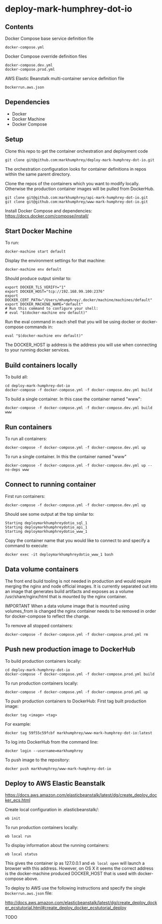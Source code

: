 # deploy-mark-humphrey-dot-io

## Contents

Docker Compose base service definition file
```
docker-compose.yml
```

Docker Compose override definition files
```
docker-compose.dev.yml
docker-compose.prod.yml
```

AWS Elastic Beanstalk multi-container service definition file
```
Dockerrun.aws.json
```

## Dependencies

* Docker
* Docker Machine
* Docker Compose

## Setup
Clone this repo to get the container orchestration and deployment code
```
git clone git@github.com:markhumphrey/deploy-mark-humphrey-dot-io.git
```

The orchestration configuration looks for container definitions in repos within the same parent directory.

Clone the repos of the containers which you want to modify locally. Otherwise the
production container images will be pulled from DockerHub.
```
git clone git@github.com:markhumphrey/api-mark-humphrey-dot-io.git
git clone git@github.com:markhumphrey/www-mark-humphrey-dot-io.git
```

Install Docker Compose and dependencies:
https://docs.docker.com/compose/install/

## Start Docker Machine

To run:
```
docker-machine start default
```

Display the environment settings for that machine:

```
docker-machine env default
```

Should produce output similar to:

```
export DOCKER_TLS_VERIFY="1"
export DOCKER_HOST="tcp://192.168.99.100:2376"
export DOCKER_CERT_PATH="/Users/mhumphrey/.docker/machine/machines/default"
export DOCKER_MACHINE_NAME="default"
# Run this command to configure your shell:
# eval "$(docker-machine env default)"
```

Run the eval command in each shell that you will be using docker or docker-compose commands in:
```
eval "$(docker-machine env default)"
```

The DOCKER_HOST ip address is the address you will use when connecting to your running docker services.

## Build containers locally
To build all:
```
cd deploy-mark-humphrey-dot-io
docker-compose -f docker-compose.yml -f docker-compose.dev.yml build
```

To build a single container. In this case the container named "www":
```
docker-compose -f docker-compose.yml -f docker-compose.dev.yml build www
```

## Run containers
To run all containers:
```
docker-compose -f docker-compose.yml -f docker-compose.dev.yml up
```

To run a single container. In this the container named "www"
```
docker-compose -f docker-compose.yml -f docker-compose.dev.yml up --no-deps www
```

## Connect to running container
First run containers:
```
docker-compose -f docker-compose.yml -f docker-compose.dev.yml up
```

Should see some output at the top similar to:
```
Starting deploymarkhumphreydotio_sql_1
Starting deploymarkhumphreydotio_api_1
Starting deploymarkhumphreydotio_www_1
```

Copy the container name that you would like to connect to and specify a command to execute:

```
docker exec -it deploymarkhumphreydotio_www_1 bash
```

## Data volume containers

The front end build tooling is not needed in production and would require
merging the nginx and node official images. It is currently separated out into an
image that generates build artifacts and exposes as a volume /usr/share/nginx/html
that is mounted by the nginx container.

IMPORTANT
When a data volume image that is mounted using volumes_from is changed the nginx
container needs to be removed in order for docker-compose to reflect the change.

To remove all stopped containers:
```
docker-compose -f docker-compose.yml -f docker-compose.prod.yml rm
```

## Push new production image to DockerHub
To build production containers locally:
```
cd deploy-mark-humphrey-dot-io
docker-compose -f docker-compose.yml -f docker-compose.prod.yml build
```

To run production containers locally:
```
docker-compose -f docker-compose.yml -f docker-compose.prod.yml up
```

To push production containers to DockerHub:
First tag built production image:
```
docker tag <image> <tag>
```

For example:
```
docker tag 59f55c59fcbf markhumphrey/www-mark-humphrey-dot-io:latest
```

To log into DockerHub from the command line:
```
docker login --username=markhumphrey
```

To push image to the repository:
```
docker push markhumphrey/www-mark-humphrey-dot-io
```

## Deploy to AWS Elastic Beanstalk

https://docs.aws.amazon.com/elasticbeanstalk/latest/dg/create_deploy_docker_ecs.html

Create local configuration in .elasticbeanstalk/:
```
eb init
```

To run production containers locally:
```
eb local run
```

To display information about the running containers:
```
eb local status
```

This gives the container ip as 127.0.0.1 and ```eb local open``` will launch
a browser with this address. However, on OS X it seems the correct address is
the docker-machine produced DOCKER_HOST that is used with docker-compose above.

To deploy to AWS use the following instructions and specify the single
```Dockerrun.aws.json``` file:

http://docs.aws.amazon.com/elasticbeanstalk/latest/dg/create_deploy_docker_ecstutorial.html#create_deploy_docker_ecstutorial_deploy

TODO
